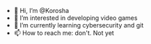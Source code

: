 - 👋 Hi, I’m @Korosha
- 👀 I’m interested in developing video games
- 🌱 I’m currently learning cybersecurity and git
- 📫 How to reach me: don't.  Not yet
